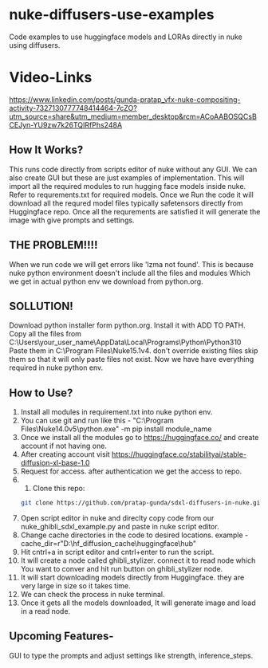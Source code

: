 # nuke-diffusers-use-examples
Code examples to use huggingface models and LORAs directly in nuke using diffusers.
# Video-Links
https://www.linkedin.com/posts/gunda-pratap_vfx-nuke-compositing-activity-7327130777748414464-7cZO?utm_source=share&utm_medium=member_desktop&rcm=ACoAABOSQCsBCEJyn-YU9zw7k26TQIRfPhs248A

## How It Works?
This runs code directly from scripts editor of nuke without any GUI. We can also create GUI but these are just examples of implementation.
This will import all the required modules to run hugging face models inside nuke. Refer to requrements.txt for required models.
Once we Run the code it will download all the requred model files typically safetensors directly from Huggingface repo.
Once all the requrements are satisfied it will generate the image with give prompts and settings.

## THE PROBLEM!!!!
When we run code we will get errors like 'lzma not found'. This is because nuke python environment doesn't include all the files and modules
Which we get in actual python env we download from python.org.
## SOLLUTION!
Download python installer form python.org. Install it with ADD TO PATH. 
Copy all the files from C:\Users\your_user_name\AppData\Local\Programs\Python\Python310
Paste them in C:\Program Files\Nuke15.1v4. don't override existing files skip them so that it will only paste files not exist.
Now we have have everything required in nuke python env.

## How to Use?
1. Install all modules in requirement.txt into nuke python env.
2. You can use git and run like this - "C:\Program Files\Nuke14.0v5\python.exe" -m pip install module_name
3. Once we install all the modules go to https://huggingface.co/ and create account if not having one.
4. After creating account visit https://huggingface.co/stabilityai/stable-diffusion-xl-base-1.0
5. Request for access. after authentication we get the access to repo.
6. 1. Clone this repo:
    ```bash
    git clone https://github.com/pratap-gunda/sdxl-diffusers-in-nuke.git
    ```
7. Open script editor in nuke and direclty copy code from our nuke_ghibli_sdxl_example.py and paste in nuke script editor.
8. Change cache directories in the code to desired locations. example - cache_dir=r"D:\hf_diffusion_cache\huggingface\hub"
9. Hit cntrl+a in script editor and cntrl+enter to run the script.
10. It will create a node called ghibli_stylizer. connect it to read node which You want to conver and hit run button on ghibli_stylizer node.
11. It will start downloading models directly from Huggingface. they are very large in size so it takes time.
12. We can check the process in nuke terminal.
13. Once it gets all the models downloaded, It will generate image and load in a read node.

## Upcoming Features-
GUI to type the prompts and adjust settings like strength, inference_steps.




